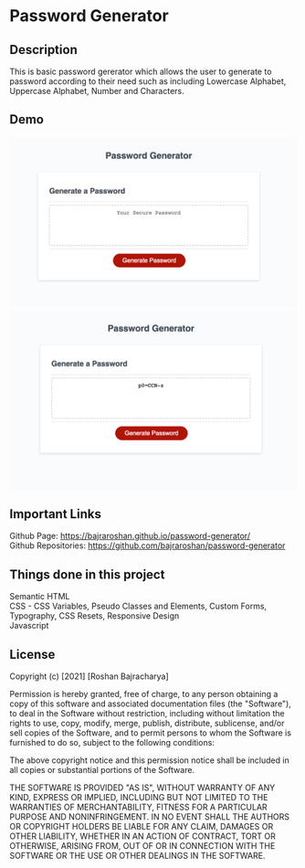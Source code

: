 # Password Generator

## Description
This is basic password gererator which allows the user to generate to password according to their need such as including Lowercase Alphabet, Uppercase Alphabet, Number and Characters. 

## Demo
![Default Password Generator Page](https://github.com/bajraroshan/password-generator/blob/master/Assets/Password-Generator.png)
![Password Generator Page with Password](https://github.com/bajraroshan/password-generator/blob/master/Assets/Password-Generator-with-password.png)

## Important Links
Github Page: https://bajraroshan.github.io/password-generator/<br/>
Github Repositories: https://github.com/bajraroshan/password-generator

## Things done in this project
Semantic HTML<br/>
CSS - CSS Variables, Pseudo Classes and Elements, Custom Forms, Typography, CSS Resets, Responsive Design<br/>
Javascript

## License
Copyright (c) [2021] [Roshan Bajracharya]

Permission is hereby granted, free of charge, to any person obtaining a copy
of this software and associated documentation files (the "Software"), to deal
in the Software without restriction, including without limitation the rights
to use, copy, modify, merge, publish, distribute, sublicense, and/or sell
copies of the Software, and to permit persons to whom the Software is
furnished to do so, subject to the following conditions:

The above copyright notice and this permission notice shall be included in all
copies or substantial portions of the Software.

THE SOFTWARE IS PROVIDED "AS IS", WITHOUT WARRANTY OF ANY KIND, EXPRESS OR
IMPLIED, INCLUDING BUT NOT LIMITED TO THE WARRANTIES OF MERCHANTABILITY,
FITNESS FOR A PARTICULAR PURPOSE AND NONINFRINGEMENT. IN NO EVENT SHALL THE
AUTHORS OR COPYRIGHT HOLDERS BE LIABLE FOR ANY CLAIM, DAMAGES OR OTHER
LIABILITY, WHETHER IN AN ACTION OF CONTRACT, TORT OR OTHERWISE, ARISING FROM,
OUT OF OR IN CONNECTION WITH THE SOFTWARE OR THE USE OR OTHER DEALINGS IN THE
SOFTWARE.
